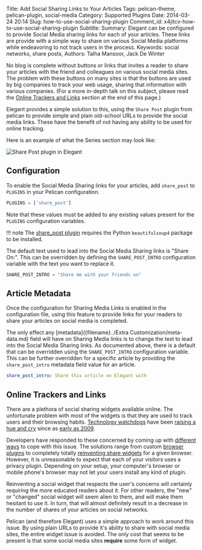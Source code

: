 Title: Add Social Sharing Links to Your Articles
Tags: pelican-theme, pelican-plugin, social-media
Category: Supported Plugins
Date: 2014-03-24 20:14
Slug: how-to-use-social-sharing-plugin
Comment_id: x4jitcv-how-to-use-social-sharing-plugin
Subtitle:
Summary: Elegant can be configured to provide Social Media sharing links for each of your articles.  These links are provide with a simple way to share on various Social Media platforms while endeavoring to not track users in the process.
Keywords: social networks, share posts,
Authors: Talha Mansoor, Jack De Winter

No blog is complete without buttons or links that invites a reader to share your articles
with the friend and colleagues on various social media sites.  The problem with these buttons
on many sites is that the buttons are used by big companies to track your web usage, sharing
that information with various companies.  (For a more in-depth talk on this subject, please
read the [Online Trackers and Links](#Online-Trackers-and-Links) section at the end of this
page.)

Elegant provides a simple solution to this, using the `Share Post` plugin from pelican to
provide simple and plain old-school URLs to provide the social media links.   These have the
benefit of not having any ability to be used for online tracking.

Here is an example of what the Series section may look like:

![Share Post plugin in Elegant]({filename}/images/elegant-theme-share-post-plugin.png)

## Configuration

To enable the Social Media Sharing links for your articles, add `share_post` to `PLUGINS`
in your Pelican configuration.

```python
PLUGINS = ['share_post']
```

Note that these values must be added to any existing values present for the `PLUGINS`
configuration variables.

!!! note
    The [share_post plugin](https://github.com/getpelican/pelican-plugins/blob/master/share_post/README.md) requires the Python `beautifulsoup4` package to be installed.

The default text used to lead into the Social Media Sharing links is "Share On:".  This can
be overridden by defining the `SHARE_POST_INTRO` configuration variable with the text you
want to replace it.

```Python
SHARE_POST_INTRO = "Share me with your friends on"
```

## Article Metadata

Once the configuration for Sharing Media Links is enabled in the configuration file, using
this feature to provide links for your readers to share your articles on social media is
completed.

The only effect any [metadata]({filename}../Extra Customization/meta-data.md) field will have
on Sharing Media links is to change the test to lead into the Social Media Sharing links.
As documented above, there is a default that can be overridden using the `SHARE_POST_INTRO`
configuration variable.  This can be further overridden for a specific article by providing
the `share_post_intro` metadata field value for an article.

```yaml
share_post_intro: Share this article on Elegant with
```

## Online Trackers and Links

There are a plethora of social sharing widgets available online. The unfortunate problem with
most of the widgets is that they are used to track users and their browsing habits.
[Technology watchdogs](http://techliberation.com/2011/05/20/privacy-solutions-how-to-block-facebooks-like-button-and-other-social-widgets/)
have been
[raising a hue and cry](http://online.wsj.com/news/articles/SB10001424052748704281504576329441432995616#printMode)
since as
[early as 2009](https://www.eff.org/deeplinks/2009/09/online-trackers-and-social-networks).

Developers have responded to these concerned by coming up with
[different ways](http://fixtracking.com/) to cope with this issue.   The solutions range from
custom [browser plugins](https://disconnect.me/) to completely totally
[reinventing share widgets](http://panzi.github.io/SocialSharePrivacy/) for a given browser.
However, it is unreasonable to expect that each of your visitors uses a privacy plugin.
Depending on your setup, your computer's browser or mobile phone's browser may not let your
users install any kind of plugin.

Reinventing a social widget that respects the user's concerns will certainly requiring the more
educated readers about it.  For other readers, the "new" or "changed" social widget will seem
alien to them, and will make them hesitant to use it.  In turn, that will almost definitely
result in a decrease in the number of shares of your articles on social networks.

Pelican (and therefore Elegant) uses a simple approach to work around this issue.  By using
plain URLs to provide it's ability to share with social media sites, the entire widget issue
is avoided.  The only cost that seems to be present is that some social media sites **require**
some form of widget.

